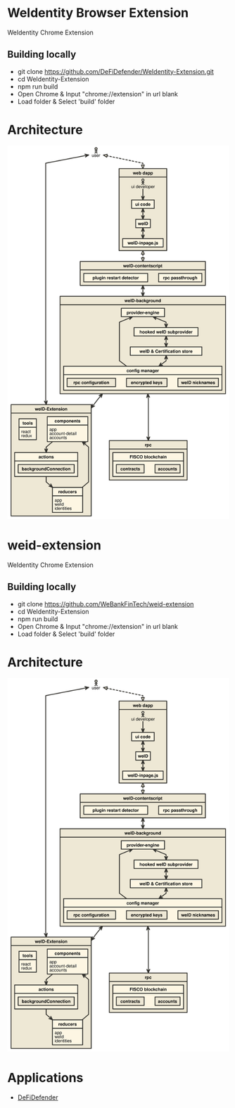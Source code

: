 # WeIdentity Browser Extension

WeIdentity Chrome Extension

## Building locally

- git clone https://github.com/DeFiDefender/WeIdentity-Extension.git
- cd WeIdentity-Extension
- npm run build
- Open Chrome & Input "chrome://extension" in url blank
- Load folder & Select 'build' folder 


# Architecture

![](nomnoml.svg)


# weid-extension

WeIdentity Chrome Extension

## Building locally

- git clone https://github.com/WeBankFinTech/weid-extension
- cd WeIdentity-Extension
- npm run build
- Open Chrome & Input "chrome://extension" in url blank
- Load folder & Select 'build' folder 


# Architecture

![](nomnoml.svg)

# Applications

- [DeFiDefender](https://github.com/FISCO-BCOS/hackathon/tree/master/201908-Shenzhen/Bithacks)
